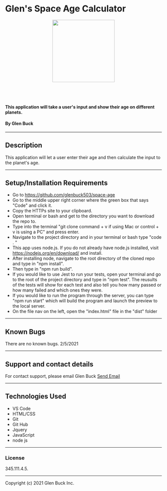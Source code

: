 # Glen's Space Age Calculator

<div align="center">
<img src="https://github.com/glenbuck503.png" width="200px" height="auto" >
</div>
<br>
<br>
<br>

#### This application will take a user's input and show their age on different planets.

#### By Glen Buck

<hr>

## Description

This application will let a user enter their age and then calculate the input to the planet's age.
<hr>


## Setup/Installation Requirements

- Go to https://github.com/glenbuck503/space-age
- Go to the middle upper right corner where the green box that says "Code" and click it.
- Copy the HTTPs site to your clipboard.
- Open terminal or bash and get to the directory you want to download the repo to.
- Type into the terminal "git clone command + v if using Mac or control + v is using a PC" and press enter.
- Navigate to the project directory and in your terminal or bash type "code . "
- This app uses node.js. If you do not already have node.js installed, visit https://nodejs.org/en/download/ and install.
- After installing node, navigate to the root directory of the cloned repo and type in "npm install".
- Then type in "npm run build".
- If you would like to use Jest to run your tests, open your terminal and go to the root of the project directory and type in "npm test". The reusults of the tests will show for each test and also tell you how many passed or how many failed and which ones they were.
- If you would like to run the program through the server, you can type "npm run start" which will build the program and launch the preview to the local server.
- On the file nav on the left, open the "index.html" file in the "dist" folder
<hr>

## Known Bugs

There are no known bugs. 2/5/2021

<hr>

## Support and contact details

For contact support, please email Glen Buck <a href = "mailto: glenbuck@gamil.com">Send Email</a>

<hr>

## Technologies Used

- VS Code
- HTML/CSS
- Git
- Git Hub
- Jquery
- JavaScript
- node js
<hr>

### License

345.111.4.5.

<hr>

Copyright (c) 2021 Glen Buck Inc.
